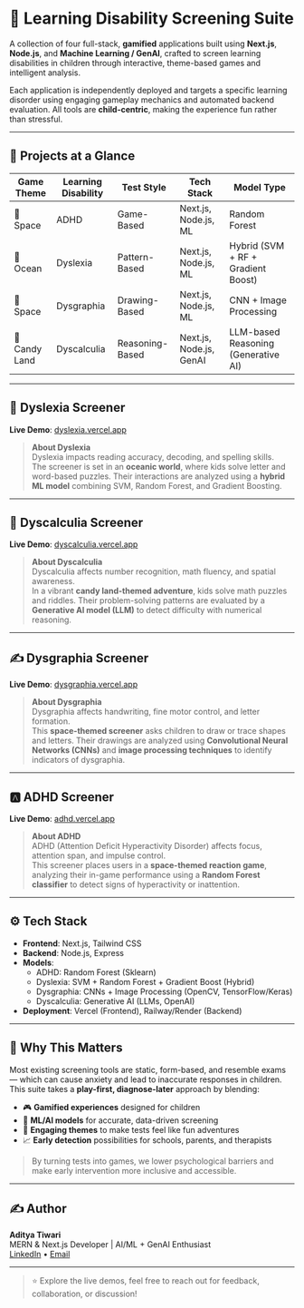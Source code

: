 # 🧠 Learning Disability Screening Suite

A collection of four full-stack, **gamified** applications built using **Next.js**, **Node.js**, and **Machine Learning / GenAI**, crafted to screen learning disabilities in children through interactive, theme-based games and intelligent analysis.

Each application is independently deployed and targets a specific learning disorder using engaging gameplay mechanics and automated backend evaluation. All tools are **child-centric**, making the experience fun rather than stressful.

---

## 🚀 Projects at a Glance

| Game Theme     | Learning Disability | Test Style       | Tech Stack             | Model Type                          |
|----------------|----------------------|------------------|------------------------|--------------------------------------|
| 🌌 Space        | ADHD                 | Game-Based       | Next.js, Node.js, ML   | Random Forest                        |
| 🌊 Ocean        | Dyslexia             | Pattern-Based    | Next.js, Node.js, ML   | Hybrid (SVM + RF + Gradient Boost)  |
| 🌌 Space        | Dysgraphia           | Drawing-Based    | Next.js, Node.js, ML   | CNN + Image Processing               |
| 🍭 Candy Land   | Dyscalculia          | Reasoning-Based  | Next.js, Node.js, GenAI| LLM-based Reasoning (Generative AI) |

---

## 🧠 Dyslexia Screener

**Live Demo**: [dyslexia.vercel.app](https://dsylexia-final.vercel.app/)

> **About Dyslexia**  
> Dyslexia impacts reading accuracy, decoding, and spelling skills.  
> The screener is set in an **oceanic world**, where kids solve letter and word-based puzzles. Their interactions are analyzed using a **hybrid ML model** combining SVM, Random Forest, and Gradient Boosting.

---
## 🔢 Dyscalculia Screener

**Live Demo**: [dyscalculia.vercel.app](https://dyscalculia-screening-game.vercel.app/)

> **About Dyscalculia**  
> Dyscalculia affects number recognition, math fluency, and spatial awareness.  
> In a vibrant **candy land-themed adventure**, kids solve math puzzles and riddles. Their problem-solving patterns are evaluated by a **Generative AI model (LLM)** to detect difficulty with numerical reasoning.

---

## ✍️ Dysgraphia Screener

**Live Demo**: [dysgraphia.vercel.app](https://dysgraphia-screening-test-eci3.vercel.app/)

> **About Dysgraphia**  
> Dysgraphia affects handwriting, fine motor control, and letter formation.  
> This **space-themed screener** asks children to draw or trace shapes and letters. Their drawings are analyzed using **Convolutional Neural Networks (CNNs)** and **image processing techniques** to identify indicators of dysgraphia.

---

## 🅰️ ADHD Screener

**Live Demo**: [adhd.vercel.app](https://adhd-hosted-rwmp.vercel.app/)

> **About ADHD**  
> ADHD (Attention Deficit Hyperactivity Disorder) affects focus, attention span, and impulse control.  
> This screener places users in a **space-themed reaction game**, analyzing their in-game performance using a **Random Forest classifier** to detect signs of hyperactivity or inattention.

---



## ⚙️ Tech Stack

- **Frontend**: Next.js, Tailwind CSS
- **Backend**: Node.js, Express
- **Models**:
  - ADHD: Random Forest (Sklearn)
  - Dyslexia: SVM + Random Forest + Gradient Boost (Hybrid)
  - Dysgraphia: CNNs + Image Processing (OpenCV, TensorFlow/Keras)
  - Dyscalculia: Generative AI (LLMs, OpenAI)
- **Deployment**: Vercel (Frontend), Railway/Render (Backend)

---

## 📌 Why This Matters

Most existing screening tools are static, form-based, and resemble exams — which can cause anxiety and lead to inaccurate responses in children.  
This suite takes a **play-first, diagnose-later** approach by blending:

- 🎮 **Gamified experiences** designed for children  
- 🤖 **ML/AI models** for accurate, data-driven screening  
- 🧠 **Engaging themes** to make tests feel like fun adventures  
- 📈 **Early detection** possibilities for schools, parents, and therapists

> By turning tests into games, we lower psychological barriers and make early intervention more inclusive and accessible.

---

## ✍️ Author

**Aditya Tiwari**  
MERN & Next.js Developer | AI/ML + GenAI Enthusiast  
[LinkedIn](https://www.linkedin.com/in/adityaehhhh/) • [Email](mailto:aditya.5116451924@std.ggsipu.ac.in)

---

> ⭐ Explore the live demos, feel free to reach out for feedback, collaboration, or discussion!
